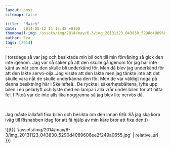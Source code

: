 ```yaml
---
layout: post
sitemap: false

title:  "Mwieh"
date:   2014-05-12 11:15:42 +0100
thumbnail-img: /assets/img/2014/may/6-3/img_20131123_043830_5290d4089606ee2f249a0655.jpg
author: Eva
tags: [2014]
---
```


I torsdags så var jag och besiktade min bil och till min förvåning så gick den inte igenom. Jag var så säker på att den skulle gå igenom för jag har inte känt av nåt som den skulle bli underkänd för. Men då blev jag underkänd för att den läkte servo-olja..Jag visste att den läkte men jag tänkte inte att det skulle vara nåt de skulle underkänna den för. Men de var väldigt noga på denna besiktning här i Skellefteå.. De ryckte i säkerhetsbältena, lyfte upp bilen i en pelarlyft och lyste med en lampa i alla vrår under bilen för att hitta fel. I Piteå var de inte alls lika noggranna så jag blev lite nervös då.




 




Jag måste iallafall fixa bilen och besikta om den innan 6/6. Så jag ska köra iväg till Risnabben idag för att få hjälp av min käre bror att fixa den:))

![]({{ '/assets/img/2014/may/6-3/img_20131123_043830_5290d4089606ee2f249a0655.jpg'  | relative_url }})

